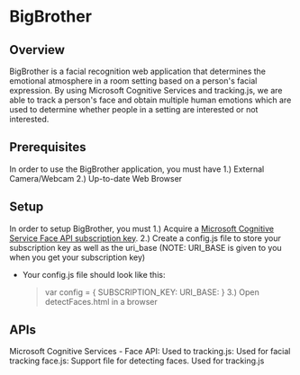 # BigBrother
## Overview
BigBrother is a facial recognition web application that determines the emotional atmosphere in a room setting based on a person's facial expression. By using Microsoft Cognitive Services and tracking.js, we are able to track a person's face and obtain multiple human emotions which are used to determine whether people in a setting are interested or not interested. 

## Prerequisites
In order to use the BigBrother application, you must have
1.) External Camera/Webcam
2.) Up-to-date Web Browser

## Setup
In order to setup BigBrother, you must 
1.) Acquire a [Microsoft Cognitive Service Face API subscription key](https://azure.microsoft.com/en-us/try/cognitive-services/). 2.) Create a config.js file to store your subscription key as well as the uri_base (NOTE: URI_BASE is given to you when you get your subscription key)
  * Your config.js file should look like this:
    > var config = {
    >    SUBSCRIPTION_KEY: <Your subscription key>
    >    URI_BASE: <Your uri base>
    > }
3.) Open detectFaces.html in a browser

## APIs
Microsoft Cognitive Services - Face API: Used to 
tracking.js: Used for facial tracking
face.js: Support file for detecting faces. Used for tracking.js
